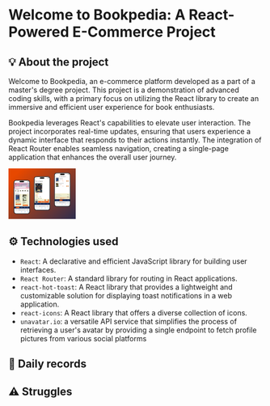 # Welcome to Bookpedia: A React-Powered E-Commerce Project

## 💡 About the project

Welcome to Bookpedia, an e-commerce platform developed as a part of a master's degree project. This project is a demonstration of advanced coding skills, with a primary focus on utilizing the React library to create an immersive and efficient user experience for book enthusiasts.

Bookpedia leverages React's capabilities to elevate user interaction. The project incorporates real-time updates, ensuring that users experience a dynamic interface that responds to their actions instantly. The integration of React Router enables seamless navigation, creating a single-page application that enhances the overall user journey.

<img src="public/195shots_so.png" alt="mockup of bookpedia" height="100px"/>

## ⚙️ Technologies used

- `React`: A declarative and efficient JavaScript library for building user interfaces.
- `React Router`: A standard library for routing in React applications.
- `react-hot-toast`: A React library that provides a lightweight and customizable solution for displaying toast notifications in a web application.
- `react-icons`: A React library that offers a diverse collection of icons.
- `unavatar.io`: a versatile API service that simplifies the process of retrieving a user's avatar by providing a single endpoint to fetch profile pictures from various social platforms

## 📓 Daily records

## ⚠️ Struggles
